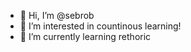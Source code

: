 - 👋 Hi, I’m @sebrob
- 👀 I’m interested in countinous learning!
- 🌱 I’m currently learning rethoric

<!---
sebrob/sebrob is a ✨ special ✨ repository because its `README.md` (this file) appears on your GitHub profile.
You can click the Preview link to take a look at your changes.
--->
